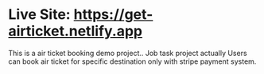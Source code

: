 # Live Site: https://get-airticket.netlify.app

This is a air ticket booking demo project.. Job task project actually
Users can book air ticket for specific destination only with stripe payment system.
